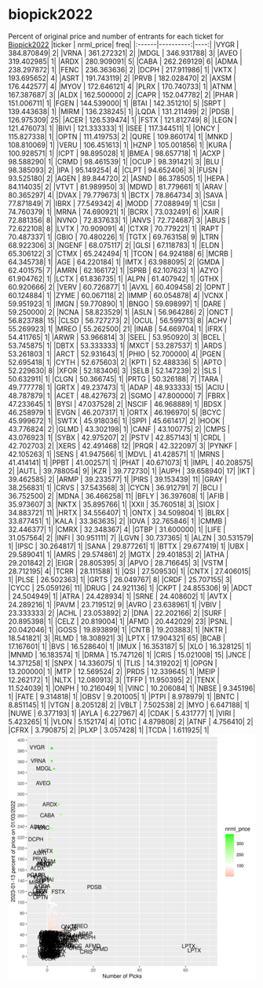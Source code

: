 # biopick2022
Percent of original price and number of entrants for each ticket for [Biopick2022](https://twitter.com/hashtag/Biopick2022)
|ticker | nrml_price| freq|
|:------|----------:|----:|
|VYGR   | 384.870849|    2|
|VRNA   | 361.272321|    2|
|MDGL   | 346.931788|    3|
|AVEO   | 319.402985|    1|
|ARDX   | 280.909091|    5|
|CABA   | 262.269129|    6|
|ADMA   | 238.297872|    1|
|FENC   | 236.363636|    2|
|DCPH   | 217.911986|    1|
|VKTX   | 193.695652|    4|
|ASRT   | 191.743119|    2|
|PRVB   | 182.028470|    2|
|AXSM   | 176.442577|    4|
|MYOV   | 172.646121|    4|
|PLRX   | 170.740733|    1|
|ATNM   | 167.387687|    3|
|ALDX   | 162.500000|    2|
|CAPR   | 152.047782|    2|
|PHAR   | 151.006711|    1|
|FGEN   | 144.539000|    1|
|BTAI   | 142.351210|    5|
|SRPT   | 139.443638|    1|
|MIRM   | 136.238245|    1|
|LQDA   | 131.211499|    2|
|PDSB   | 126.975309|   25|
|ACER   | 126.539474|    1|
|FSTX   | 121.812749|    8|
|LEGN   | 121.476073|    1|
|BIVI   | 121.333333|    1|
|ISEE   | 117.344511|    1|
|ONCY   | 115.827338|    1|
|OPTN   | 111.419753|    2|
|QURE   | 109.860174|    1|
|MNKD   | 108.810069|    1|
|VERU   | 106.451613|    1|
|HZNP   | 105.001856|    1|
|KURA   | 100.928571|    1|
|ICPT   |  98.895028|    1|
|BMEA   |  98.657718|    1|
|ACXP   |  98.588290|    1|
|CRMD   |  98.461539|    1|
|OCUP   |  98.391421|    3|
|BLU    |  98.385093|    2|
|IPA    |  95.149254|    4|
|CLPT   |  94.652406|    3|
|FUSN   |  93.525180|    2|
|AGEN   |  89.844720|    2|
|ASND   |  86.378505|    1|
|HEPA   |  84.114035|    2|
|VTVT   |  81.989950|    3|
|MDWD   |  81.779661|    1|
|ARAV   |  80.365297|    4|
|DVAX   |  79.779673|    1|
|BCTX   |  78.864734|    3|
|SAVA   |  77.871849|    7|
|IBRX   |  77.549342|    4|
|MODD   |  77.088949|    1|
|CSII   |  74.760379|    1|
|MRNA   |  74.690921|    1|
|BCRX   |  73.032491|    6|
|XAIR   |  72.881356|    8|
|NVNO   |  72.837633|    1|
|ANVS   |  72.724687|    3|
|ABUS   |  72.622108|    8|
|LVTX   |  70.909091|    4|
|CTXR   |  70.779221|    1|
|RAPT   |  70.487337|    1|
|GBIO   |  70.480226|    1|
|TGTX   |  69.763158|    9|
|LTRN   |  68.922306|    3|
|NGENF  |  68.075117|    2|
|GLSI   |  67.118783|    1|
|ELDN   |  65.306122|    3|
|CTMX   |  65.242494|    1|
|TCON   |  64.924188|    6|
|MCRB   |  64.345738|    1|
|AGE    |  64.220184|    1|
|IMTX   |  63.988095|    2|
|GMDA   |  62.401575|    7|
|AMRN   |  62.166172|    1|
|SPRB   |  62.107623|    1|
|AZYO   |  61.904762|    1|
|LCTX   |  61.836735|    1|
|ALPN   |  61.407942|    1|
|GTHX   |  60.920666|    2|
|VERV   |  60.726877|    1|
|AVXL   |  60.409458|    2|
|OPNT   |  60.124884|    1|
|ZYME   |  60.067118|    2|
|IMMP   |  60.054878|    4|
|VCNX   |  59.951923|    1|
|IMGN   |  59.770890|    1|
|BNGO   |  59.698997|    1|
|DARE   |  59.250000|    2|
|NCNA   |  58.823529|    1|
|ASLN   |  56.964286|    2|
|ONCT   |  56.823788|   15|
|CLSD   |  56.727273|    2|
|OCUL   |  56.599713|    8|
|ACHV   |  55.269923|    1|
|MREO   |  55.262500|   21|
|INAB   |  54.669704|    1|
|IFRX   |  54.411765|    1|
|ARWR   |  53.966814|    3|
|SEEL   |  53.950920|    3|
|BCEL   |  53.745875|    1|
|DBTX   |  53.333333|    1|
|MXCT   |  53.287537|    1|
|ARDS   |  53.261803|    1|
|ARCT   |  52.931643|    1|
|PHIO   |  52.700000|    4|
|PGEN   |  52.695418|    1|
|CYTH   |  52.675603|    2|
|KPTI   |  52.488336|    5|
|APTO   |  52.229630|    8|
|XFOR   |  52.183406|    3|
|SELB   |  52.147239|    2|
|SLS    |  50.632911|    1|
|CLGN   |  50.366745|    1|
|PRTG   |  50.326188|    7|
|TARA   |  49.777778|    1|
|GRTX   |  49.237473|    1|
|ADAP   |  48.933333|   15|
|ACIU   |  48.787879|    1|
|ACET   |  48.427673|    2|
|SGMO   |  47.800000|    7|
|FBRX   |  47.233645|    1|
|BYSI   |  47.037528|    2|
|NSCIF  |  46.968889|    1|
|BDSX   |  46.258979|    1|
|EVGN   |  46.207317|    1|
|ORTX   |  46.196970|    5|
|BCYC   |  45.999672|    1|
|SWTX   |  45.918036|    1|
|SPPI   |  45.661417|    2|
|HOOK   |  43.776824|    2|
|GLMD   |  43.302198|    1|
|CANF   |  43.100775|    2|
|CMPS   |  43.076923|    1|
|SYBX   |  42.975207|    2|
|PSTV   |  42.857143|    1|
|CRDL   |  42.702703|    2|
|XERS   |  42.491468|   12|
|PRQR   |  42.322097|    3|
|PYNKF  |  42.105263|    1|
|SENS   |  41.947566|    1|
|MDVL   |  41.428571|    1|
|MRNS   |  41.414141|    1|
|PPBT   |  41.002571|    1|
|PHAT   |  40.671073|    1|
|IMPL   |  40.208575|    2|
|AUTL   |  39.788054|    9|
|KZR    |  39.772730|    1|
|AUPH   |  39.658940|   17|
|IKT    |  39.462585|    2|
|ARMP   |  39.233577|    1|
|PIRS   |  39.153439|   11|
|GRAY   |  38.256831|    1|
|CRVS   |  37.543568|    3|
|CYCN   |  36.912791|    7|
|BCLI   |  36.752500|    2|
|MDNA   |  36.466258|   11|
|BFLY   |  36.397608|    1|
|AFIB   |  35.973607|    3|
|NKTX   |  35.895766|    1|
|XXII   |  35.760518|    3|
|SIOX   |  34.883721|   11|
|HRTX   |  34.556407|    1|
|ONTX   |  34.509804|    1|
|BLRX   |  33.877451|    1|
|KALA   |  33.363635|    2|
|IOVA   |  32.765846|    1|
|CMMB   |  32.446377|    1|
|CMRX   |  32.348367|    4|
|GTBP   |  31.600000|    1|
|LIFE   |  31.057564|    2|
|INFI   |  30.951111|    7|
|LGVN   |  30.737365|    1|
|ALZN   |  30.531579|    1|
|IPSC   |  30.264817|    1|
|SANA   |  29.877261|    1|
|BTTX   |  29.677419|    1|
|UBX    |  29.589041|    1|
|AMRS   |  29.574861|    2|
|MGTX   |  29.401853|    2|
|ATHA   |  29.201842|    2|
|EIGR   |  28.805395|    3|
|APVO   |  28.716645|    3|
|VSTM   |  28.712195|    4|
|TCRR   |  28.111588|    1|
|QSI    |  27.509530|    1|
|CNTX   |  27.406015|    1|
|PLSE   |  26.502363|    1|
|GRTS   |  26.049767|    8|
|CRDF   |  25.707155|    3|
|CYCC   |  25.059126|   11|
|DRUG   |  24.921136|    1|
|CKPT   |  24.855306|    9|
|ADCT   |  24.504949|    1|
|ATRA   |  24.428934|    1|
|SRNE   |  24.408602|    1|
|AVTX   |  24.289216|    1|
|PAVM   |  23.719512|    9|
|AVRO   |  23.638961|    1|
|VBIV   |  23.333333|    2|
|ACHL   |  23.053892|    2|
|DNA    |  22.202166|    2|
|SURF   |  20.895398|    1|
|CELZ   |  20.819004|    1|
|AFMD   |  20.442029|   23|
|PSNL   |  20.042046|    1|
|GOSS   |  19.893899|    1|
|CNTB   |  19.203883|    1|
|NKTR   |  18.541821|    3|
|RLMD   |  18.308921|    3|
|LPTX   |  17.904321|   65|
|BCAB   |  17.167601|    1|
|BVS    |  16.528640|    1|
|IMUX   |  16.353187|    5|
|XLO    |  16.328125|    1|
|MNMD   |  16.183574|    1|
|DRMA   |  15.747126|    1|
|CRIS   |  15.021008|   15|
|JNCE   |  14.371258|    1|
|SNPX   |  14.336075|    1|
|TLIS   |  14.319202|    1|
|OPGN   |  13.200000|    1|
|MTP    |  12.569524|    2|
|PRDS   |  12.339645|    1|
|MEIP   |  12.262172|    1|
|NLTX   |  12.080913|    3|
|TFFP   |  11.950395|    2|
|TENX   |  11.524039|    1|
|ONPH   |  10.216049|    1|
|VINC   |  10.206084|    1|
|NBSE   |   9.345196|    1|
|FATE   |   9.314818|    1|
|OBSV   |   9.201005|    1|
|PTPI   |   8.978979|    1|
|BNTC   |   8.851145|    1|
|VTGN   |   8.205128|    2|
|VBLT   |   7.502538|    2|
|MYO    |   6.647188|    1|
|NUWE   |   6.377193|    1|
|AYLA   |   6.227967|    4|
|CDAK   |   5.431777|    1|
|VIRI   |   5.423265|    1|
|VLON   |   5.152174|    4|
|OTIC   |   4.879808|    2|
|ATNF   |   4.756410|    2|
|CFRX   |   3.790875|    2|
|PLXP   |   3.057428|    1|
|TCDA   |   1.611925|    1|
![retvspicks](biopicks.png?raw=true)
